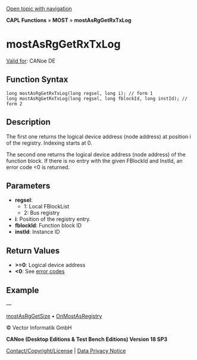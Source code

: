 [Open topic with navigation](../../../../../CANoeDEFamily.htm#Topics/CAPLFunctions/MOST/Functions/CAPLfunctionMOSTAsRgGetRxTxLog.md)

**CAPL Functions** » **MOST** » **mostAsRgGetRxTxLog**

# mostAsRgGetRxTxLog

[Valid for](../../../Shared/FeatureAvailability.md): CANoe DE

## Function Syntax

```plaintext
long mostAsRgGetRxTxLog(long regsel, long i); // form 1
long mostAsRgGetRxTxLog(long regsel, long fblockId, long instId); // form 2
```

## Description

The first one returns the logical device address (node address) at position i of the registry. Indexing starts at 0.

The second one returns the logical device address (node address) of the function block. If there is no entry with the given FBlockId and InstId, an error code <0 is returned.

## Parameters

- **regsel**: 
  - 1: Local FBlockList
  - 2: Bus registry
- **i**: Position of the registry entry.
- **fblockId**: Function block ID
- **instId**: Instance ID

## Return Values

- **>=0**: Logical device address
- **<0**: See [error codes](../CAPLfunctionsMOSTErrorCodes.md)

## Example

—

[mostAsRgGetSize](CAPLfunctionMOSTAsRgGetSize.md) • [OnMostAsRegistry](../EventProcedures/CAPLfunctionOnMOSTAsRegistry.md)

© Vector Informatik GmbH

**CANoe (Desktop Editions & Test Bench Editions) Version 18 SP3**

[Contact/Copyright/License](../../../Shared/ContactCopyrightLicense.md) | [Data Privacy Notice](https://www.vector.com/int/en/company/get-info/privacy-policy/)